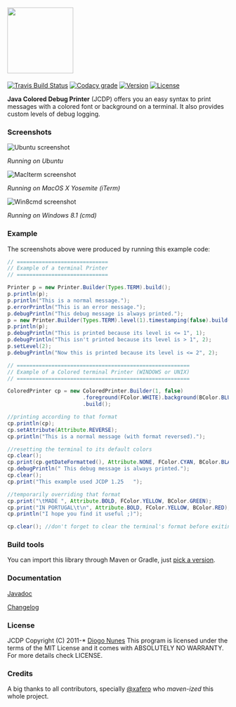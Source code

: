 # <img src="https://raw.githubusercontent.com/dialex/JCDP/master/doc/img/JCDP-logo.png" width="150">

[![Travis Build Status](https://img.shields.io/travis/dialex/JCDP.svg?maxAge=2592000)](https://travis-ci.org/dialex/JCDP) [![Codacy grade](https://img.shields.io/codacy/grade/faaed58a577d4c3099cf8d6d4d572fb8.svg?maxAge=2592000)]() [![Version](https://img.shields.io/github/tag/dialex/JCDP.svg)](https://github.com/dialex/JCDP#build-tools) [![License](https://img.shields.io/github/license/dialex/JCDP.svg?maxAge=2592000)](https://github.com/dialex/JCDP/blob/master/LICENSE)

**Java Colored Debug Printer** (JCDP) offers you an easy syntax to print messages with a colored font or background on a terminal. It also provides custom levels of debug logging.

### Screenshots

![Ubuntu screenshot](https://raw.githubusercontent.com/dialex/JCDP/master/doc/img/ubuntu-console.png)

*Running on Ubuntu*

![MacIterm screenshot](https://raw.githubusercontent.com/dialex/JCDP/master/doc/img/mac-iterm.png)

*Running on MacOS X Yosemite (iTerm)*

![Win8cmd screenshot](https://raw.githubusercontent.com/dialex/JCDP/master/doc/img/win8-cmd.png)

*Running on Windows 8.1 (cmd)*

### Example

The screenshots above were produced by running this example code:

```java
// =============================
// Example of a terminal Printer
// =============================

Printer p = new Printer.Builder(Types.TERM).build();
p.println(p);
p.println("This is a normal message.");
p.errorPrintln("This is an error message.");
p.debugPrintln("This debug message is always printed.");
p = new Printer.Builder(Types.TERM).level(1).timestamping(false).build();
p.println(p);
p.debugPrintln("This is printed because its level is <= 1", 1);
p.debugPrintln("This isn't printed because its level is > 1", 2);
p.setLevel(2);
p.debugPrintln("Now this is printed because its level is <= 2", 2);

// =======================================================
// Example of a Colored terminal Printer (WINDOWS or UNIX)
// =======================================================

ColoredPrinter cp = new ColoredPrinter.Builder(1, false)
                        .foreground(FColor.WHITE).background(BColor.BLUE)   //setting format
                        .build();

//printing according to that format
cp.println(cp);
cp.setAttribute(Attribute.REVERSE);
cp.println("This is a normal message (with format reversed).");

//resetting the terminal to its default colors
cp.clear();
cp.print(cp.getDateFormatted(), Attribute.NONE, FColor.CYAN, BColor.BLACK);
cp.debugPrintln(" This debug message is always printed.");
cp.clear();
cp.print("This example used JCDP 1.25   ");

//temporarily overriding that format
cp.print("\tMADE ", Attribute.BOLD, FColor.YELLOW, BColor.GREEN);
cp.print("IN PORTUGAL\t\n", Attribute.BOLD, FColor.YELLOW, BColor.RED);
cp.println("I hope you find it useful ;)");

cp.clear(); //don't forget to clear the terminal's format before exiting
```

### Build tools

You can import this library through Maven or Gradle, just [pick a version](https://mvnrepository.com/artifact/com.diogonunes/JCDP).

### Documentation

[Javadoc](http://dialex.github.io/JCDP/javadoc/)

[Changelog](changelog.md)

### License

JCDP  Copyright (C) 2011-*  [Diogo Nunes](http://www.diogonunes.com/)
This program is licensed under the terms of the MIT License and it comes with ABSOLUTELY NO WARRANTY. For more details check LICENSE.

### Credits

A big thanks to all contributors, specially [@xafero](https://github.com/xafero) who _maven-ized_ this whole project.
